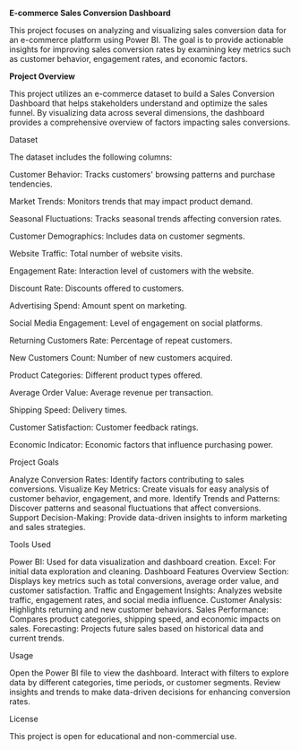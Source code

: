 **E-commerce Sales Conversion Dashboard**

This project focuses on analyzing and visualizing sales conversion data for an e-commerce platform using Power BI. The goal is to provide actionable insights for improving sales conversion rates by examining key metrics such as customer behavior, engagement rates, and economic factors.


**Project Overview**

This project utilizes an e-commerce dataset to build a Sales Conversion Dashboard that helps stakeholders understand and optimize the sales funnel. By visualizing data across several dimensions, the dashboard provides a comprehensive overview of factors impacting sales conversions.


Dataset

The dataset includes the following columns:

Customer Behavior: Tracks customers' browsing patterns and purchase tendencies.

Market Trends: Monitors trends that may impact product demand.

Seasonal Fluctuations: Tracks seasonal trends affecting conversion rates.

Customer Demographics: Includes data on customer segments.

Website Traffic: Total number of website visits.

Engagement Rate: Interaction level of customers with the website.

Discount Rate: Discounts offered to customers.

Advertising Spend: Amount spent on marketing.

Social Media Engagement: Level of engagement on social platforms.

Returning Customers Rate: Percentage of repeat customers.

New Customers Count: Number of new customers acquired.

Product Categories: Different product types offered.

Average Order Value: Average revenue per transaction.

Shipping Speed: Delivery times.

Customer Satisfaction: Customer feedback ratings.

Economic Indicator: Economic factors that influence purchasing power.


Project Goals

Analyze Conversion Rates: Identify factors contributing to sales conversions.
Visualize Key Metrics: Create visuals for easy analysis of customer behavior, engagement, and more.
Identify Trends and Patterns: Discover patterns and seasonal fluctuations that affect conversions.
Support Decision-Making: Provide data-driven insights to inform marketing and sales strategies.


Tools Used

Power BI: Used for data visualization and dashboard creation.
Excel: For initial data exploration and cleaning.
Dashboard Features
Overview Section: Displays key metrics such as total conversions, average order value, and customer satisfaction.
Traffic and Engagement Insights: Analyzes website traffic, engagement rates, and social media influence.
Customer Analysis: Highlights returning and new customer behaviors.
Sales Performance: Compares product categories, shipping speed, and economic impacts on sales.
Forecasting: Projects future sales based on historical data and current trends.


Usage

Open the Power BI file to view the dashboard.
Interact with filters to explore data by different categories, time periods, or customer segments.
Review insights and trends to make data-driven decisions for enhancing conversion rates.


License

This project is open for educational and non-commercial use.




